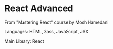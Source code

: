 # React Advanced

From "Mastering React" course by Mosh Hamedani

Languages: HTML, Sass, JavaScript, JSX

Main Library: React
